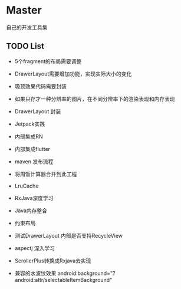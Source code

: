 # Master
自己的开发工具集
## TODO List
* 5个fragment的布局需要调整
* DrawerLayout需要增加功能，实现实际大小的变化
* 吸顶效果代码需要封装
* 如果只存才一种分辨率的图片，在不同分辨率下的渲染表现和内存表现
* DrawerLayout 封装
* Jetpack实践
* 内部集成RN
* 内部集成flutter
* maven 发布流程
* 将周饭计算器合并到此工程
* LruCache
* RxJava深度学习
* Java内存整合
* 约束布局
* 测试DrawerLayout 内部是否支持RecycleView
* aspectj 深入学习
* ScrollerPlus转换成Rxjava去实现

* 兼容的水波纹效果 android:background="?android:attr/selectableItemBackground"